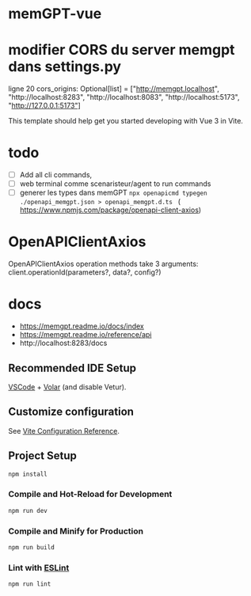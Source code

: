 # memGPT-vue

# modifier CORS du server memgpt dans settings.py

ligne 20 cors_origins: Optional[list] = ["http://memgpt.localhost", "http://localhost:8283", "http://localhost:8083", "http://localhost:5173", "http://127.0.0.1:5173"]

This template should help get you started developing with Vue 3 in Vite.

# todo

- [ ] Add all cli commands,
- [ ] web terminal comme scenaristeur/agent to run commands
- [ ] generer les types dans memGPT `npx openapicmd typegen ./openapi_memgpt.json > openapi_memgpt.d.ts ` ( https://www.npmjs.com/package/openapi-client-axios)

# OpenAPIClientAxios

OpenAPIClientAxios operation methods take 3 arguments:
client.operationId(parameters?, data?, config?)

# docs

- https://memgpt.readme.io/docs/index
- https://memgpt.readme.io/reference/api
- http://localhost:8283/docs

## Recommended IDE Setup

[VSCode](https://code.visualstudio.com/) + [Volar](https://marketplace.visualstudio.com/items?itemName=Vue.volar) (and disable Vetur).

## Customize configuration

See [Vite Configuration Reference](https://vitejs.dev/config/).

## Project Setup

```sh
npm install
```

### Compile and Hot-Reload for Development

```sh
npm run dev
```

### Compile and Minify for Production

```sh
npm run build
```

### Lint with [ESLint](https://eslint.org/)

```sh
npm run lint
```
